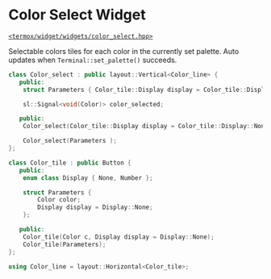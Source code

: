 # Color Select Widget

[`<termox/widget/widgets/color_select.hpp>`](../../../include/termox/widget/widgets/color_select.hpp)

Selectable colors tiles for each color in the currently set palette. Auto
updates when `Terminal::set_palette()` succeeds.

```cpp
class Color_select : public layout::Vertical<Color_line> {
   public:
    struct Parameters { Color_tile::Display display = Color_tile::Display::None; };

    sl::Signal<void(Color)> color_selected;

   public:
    Color_select(Color_tile::Display display = Color_tile::Display::None);

    Color_select(Parameters );
};

class Color_tile : public Button {
   public:
    enum class Display { None, Number };

    struct Parameters {
        Color color;
        Display display = Display::None;
    };

   public:
    Color_tile(Color c, Display display = Display::None);
    Color_tile(Parameters);
};

using Color_line = layout::Horizontal<Color_tile>;
```
